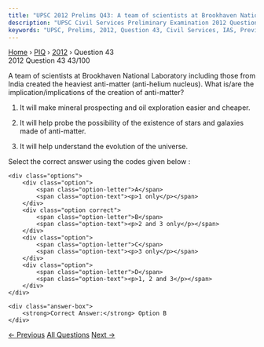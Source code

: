 ```yaml
---
title: "UPSC 2012 Prelims Q43: A team of scientists at Brookhaven National Laboratory inclu..."
description: "UPSC Civil Services Preliminary Examination 2012 Question 43 with options and answer"
keywords: "UPSC, Prelims, 2012, Question 43, Civil Services, IAS, Previous Year Questions"
---
```


<nav class="breadcrumb">
    <a href="../../">Home</a>
    <span>›</span>
    <a href="../">PIQ</a>
    <span>›</span>
    <a href="./">2012</a>
    <span>›</span>
    <span>Question 43</span>
</nav>

<div class="question-header">
    <div class="question-meta">
        <span class="year-badge">2012</span>
        <span class="question-number">Question 43</span>
        <span class="progress">43/100</span>
    </div>
    <div class="progress-bar">
        <div class="progress-fill" style="width: 43.0%"></div>
    </div>
</div>

<div class="question-content">
    <div class="question-text">
        <p>A team of scientists at Brookhaven National Laboratory including those from India created the heaviest anti-matter (anti-helium nucleus). What is/are the implication/implications of the creation of anti-matter?</p>
<ol>
<li>
<p>It will make mineral prospecting and oil exploration easier and cheaper.</p>
</li>
<li>
<p>It will help probe the possibility of the existence of stars and galaxies made of anti-matter.</p>
</li>
<li>
<p>It will help understand the evolution of the universe.</p>
</li>
</ol>
<p>Select the correct answer using the codes given below :</p>
    </div>
    
    <div class="options">
        <div class="option">
            <span class="option-letter">A</span>
            <span class="option-text"><p>1 only</p></span>
        </div>
        <div class="option correct">
            <span class="option-letter">B</span>
            <span class="option-text"><p>2 and 3 only</p></span>
        </div>
        <div class="option">
            <span class="option-letter">C</span>
            <span class="option-text"><p>3 only</p></span>
        </div>
        <div class="option">
            <span class="option-letter">D</span>
            <span class="option-text"><p>1, 2 and 3</p></span>
        </div>
    </div>

    <div class="answer-box">
        <strong>Correct Answer:</strong> Option B
    </div>
</div>

<div class="question-nav">
    <a href="../q042-consider-the-following-statements-chlorofluorocarb/" class="nav-btn prev">← Previous</a>
    <a href="../" class="nav-btn center">All Questions</a>
    <a href="../q044-which-of-the-following-isare-cited-by-the-scientis/" class="nav-btn next">Next →</a>
</div>
